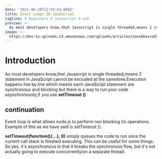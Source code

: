 ```yaml
---
date: '2021-08-20T11:50:54.000Z'
title: Event Loops IN JavaScript
tagline: # beginners # javascript # web
preview: >-
  As most developers know,that Javascript is single threaded,means 2 statement in JavaScript cannot be excluded at the sametime.
image: >-
  https://dev-to-uploads.s3.amazonaws.com/uploads/articles/navxbbavco9lvnmgrv3c.png
---
```


# Introduction

As most developers know,that Javascript is single threaded,means 2 statement in JavaScript cannot be excluded at the sametime.Execution happens line by line which means each JavaScript statement are synchronous and blocking but there is a way to run your code asynchronously,if you use **setTimeout ()**

## continuation

Event loop is what allows node.js to perform non blocking I/o operations.
 Example of this as we have said is setTimeout ().


**setTimeout(function(){...}, 0)** simply queues the code to run once the current call stack is finished executing. This can be useful for some things. So yes, it's asynchronous in that it breaks the synchronous flow, but it's not actually going to execute concurrently/on a separate thread.











